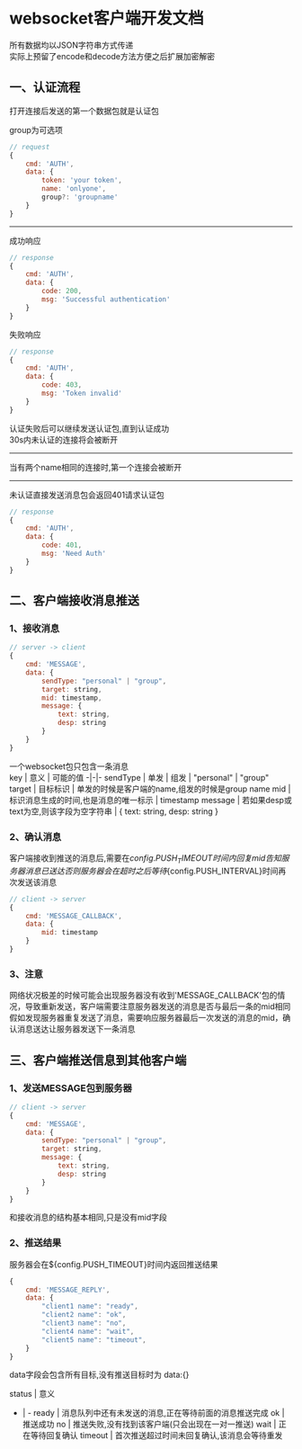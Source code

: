 # websocket客户端开发文档

所有数据均以JSON字符串方式传递  
实际上预留了encode和decode方法方便之后扩展加密解密

## 一、认证流程

打开连接后发送的第一个数据包就是认证包

group为可选项

```javascript
// request
{
    cmd: 'AUTH',
    data: {
        token: 'your token',
        name: 'onlyone',
        group?: 'groupname'
    }
}
```
---

成功响应

```javascript
// response
{
    cmd: 'AUTH',
    data: {
        code: 200,
        msg: 'Successful authentication'
    }
}
```

失败响应

```javascript
// response
{
    cmd: 'AUTH',
    data: {
        code: 403,
        msg: 'Token invalid'
    }
}
```

认证失败后可以继续发送认证包,直到认证成功  
30s内未认证的连接将会被断开

---

当有两个name相同的连接时,第一个连接会被断开

---

未认证直接发送消息包会返回401请求认证包

```javascript
// response
{
    cmd: 'AUTH',
    data: {
        code: 401,
        msg: 'Need Auth'
    }
}
```

## 二、客户端接收消息推送

### 1、接收消息

```javascript
// server -> client
{
    cmd: 'MESSAGE',
    data: {
        sendType: "personal" | "group",
        target: string,
        mid: timestamp,
        message: {
            text: string,
            desp: string
        }
    }
}
```

一个websocket包只包含一条消息  
key | 意义 | 可能的值
-|-|-
sendType | 单发 \| 组发 | "personal" \| "group"
target | 目标标识 | 单发的时候是客户端的name,组发的时候是group name
mid | 标识消息生成的时间,也是消息的唯一标示 | timestamp
message | 若如果desp或text为空,则该字段为空字符串 | { text: string, desp: string }

### 2、确认消息

客户端接收到推送的消息后,需要在${config.PUSH_TIMEOUT}时间内回复mid告知服务器消息已送达  
否则服务器会在超时之后等待${config.PUSH_INTERVAL}时间再次发送该消息

```javascript
// client -> server
{
    cmd: 'MESSAGE_CALLBACK',
    data: {
        mid: timestamp
    }
}
```

### 3、注意

网络状况极差的时候可能会出现服务器没有收到'MESSAGE_CALLBACK'包的情况，导致重新发送，客户端需要注意服务器发送的消息是否与最后一条的mid相同  
假如发现服务器重复发送了消息，需要响应服务器最后一次发送的消息的mid，确认消息送达让服务器发送下一条消息

## 三、客户端推送信息到其他客户端

### 1、发送MESSAGE包到服务器

```javascript
// client -> server
{
    cmd: 'MESSAGE',
    data: {
        sendType: "personal" | "group",
        target: string,
        message: {
            text: string,
            desp: string
        }
    }
}
```

和接收消息的结构基本相同,只是没有mid字段

### 2、推送结果

服务器会在${config.PUSH_TIMEOUT}时间内返回推送结果

```javascript
{
    cmd: 'MESSAGE_REPLY',
    data: {
        "client1 name": "ready",
        "client2 name": "ok",
        "client3 name": "no",
        "client4 name": "wait",
        "client5 name": "timeout",
    }
}
```

data字段会包含所有目标,没有推送目标时为 data:{}

status | 意义
- | -
ready | 消息队列中还有未发送的消息,正在等待前面的消息推送完成
ok | 推送成功
no | 推送失败,没有找到该客户端(只会出现在一对一推送)
wait | 正在等待回复确认
timeout | 首次推送超过时间未回复确认,该消息会等待重发